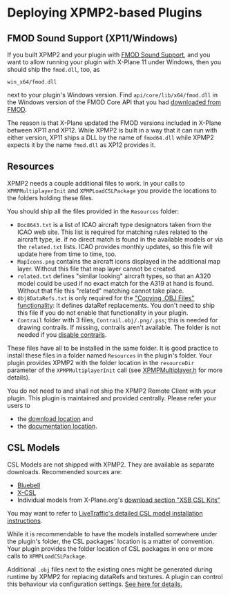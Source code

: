 Deploying XPMP2-based Plugins
==

FMOD Sound Support (XP11/Windows)
--
If you built XPMP2 and your plugin with [FMOD Sound Support](Sound.html),
and you want to allow running your plugin with X-Plane 11 under Windows,
then you should ship the `fmod.dll`, too, as
```
win_x64/fmod.dll
```
next to your plugin's Windows version. Find `api/core/lib/x64/fmod.dll` in the Windows version
of the FMOD Core API that you had [downloaded from FMOD](https://www.fmod.com/download#fmodengine).

The reason is that X-Plane updated the FMOD versions included in X-Plane between XP11 and XP12.
While XPMP2 is built in a way that it can run with either version,
XP11 ships a DLL by the name of `fmod64.dll` while XPMP2 expects it by the name `fmod.dll` as XP12 provides it.

Resources
--

XPMP2 needs a couple additional files to work. In your calls to
`XPMPMultiplayerInit` and `XPMPLoadCSLPackage` you provide the locations
to the folders holding these files.

You should ship all the files provided in the `Resources` folder:

- `Doc8643.txt` is a list of ICAO aircraft type designators taken from
  the ICAO web site. This list is required for matching rules related
  to the aircraft type, ie. if no direct match is found in the available
  models or via the `related.txt` lists. ICAO provides monthly updates,
  so this file will update here from time to time, too.
- `MapIcons.png` contains the aircraft icons displayed in the additional
  map layer. Without this file that map layer cannot be created.
- `related.txt` defines "similar looking" aircraft types, so that an
  A320 model could be used if no exact match for the A319 at hand is found.
  Without that file this "related" matching cannot take place.
- `Obj8DataRefs.txt` is only required for the
  ["Copying .OBJ Files" functionality](CopyingObjFiles.html):
  It defines dataRef replacements.
  You don't need to ship this file if you do not enable that functionality
  in your plugin.
- `Contrail` folder with 3 files, `Contrail.obj/.png/.pss`;
  this is needed for drawing contrails. If missing, contrails aren't
  available. The folder is not needed if you
  [disable contrails](Contrails.html#disable).

These files have all to be installed in the same folder.
It is good practice to install these files in a folder named `Resources` in
the plugin's folder. Your plugin provides XPMP2 with the folder location
in the `resourceDir` parameter of the `XPMPMultiplayerInit` call
(see [XPMPMultiplayer.h](html/XPMPMultiplayer_8h.html) for more details).

You do not need to and shall not ship the XPMP2 Remote Client with your plugin.
This plugin is maintained and provided centrally. Please refer your users to
- the [download location](https://forums.x-plane.org/index.php?/files/file/67797-xpmp2-remote-client/) and
- the [documentation location](https://twinfan.gitbook.io/livetraffic/setup/installation/xpmp2-remote-client).

CSL Models
--

CSL Models are not shipped with XPMP2. They are available as separate downloads.
Recommended sources are:

- [Bluebell](https://forums.x-plane.org/index.php?/files/file/37041-bluebell-obj8-csl-packages/)
- [X-CSL](https://csl.x-air.ru/?lang_id=43)
- Individual models from X-Plane.org's
[download section "XSB CSL Kits"](https://forums.x-plane.org/index.php?/files/category/12-xsb-csl-kits/)

You may want to refer to
[LiveTraffic's detailed CSL model installation instructions](https://twinfan.gitbook.io/livetraffic/setup/installation/step-by-step#bluebell-csl-package-by-oktalist).

While it is recommendable to have the models installed somewhere under
the plugin's folder, the CSL packages' location is a matter of convention.
Your plugin provides the folder location of CSL packages in one or more
calls to `XPMPLoadCSLPackage`.

Additional `.obj` files next to the existing ones might be generated
during runtime by XPMP2 for replacing dataRefs and textures. A plugin can
control this behaviour via configuration settings.
[See here for details.](CopyingObjFiles.html)
